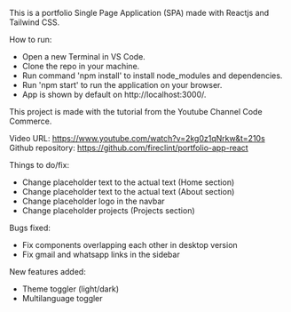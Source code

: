 This is a portfolio Single Page Application (SPA) made with Reactjs and Tailwind CSS.

How to run:


- Open a new Terminal in VS Code.
- Clone the repo in your machine.
- Run command 'npm install' to install node_modules and dependencies.
- Run 'npm start' to run the application on your browser.
- App is shown by default on http://localhost:3000/.

This project is made with the tutorial from the Youtube Channel Code Commerce.

Video URL: 
https://www.youtube.com/watch?v=2kg0z1qNrkw&t=210s
Github repository:
https://github.com/fireclint/portfolio-app-react


Things to do/fix: 
- Change placeholder text to the actual text (Home section)
- Change placeholder text to the actual text (About section)
- Change placeholder logo in the navbar
- Change placeholder projects (Projects section)

Bugs fixed:
- Fix components overlapping each other in desktop version
- Fix gmail and whatsapp links in the sidebar


New features added: 
- Theme toggler (light/dark)
- Multilanguage toggler
